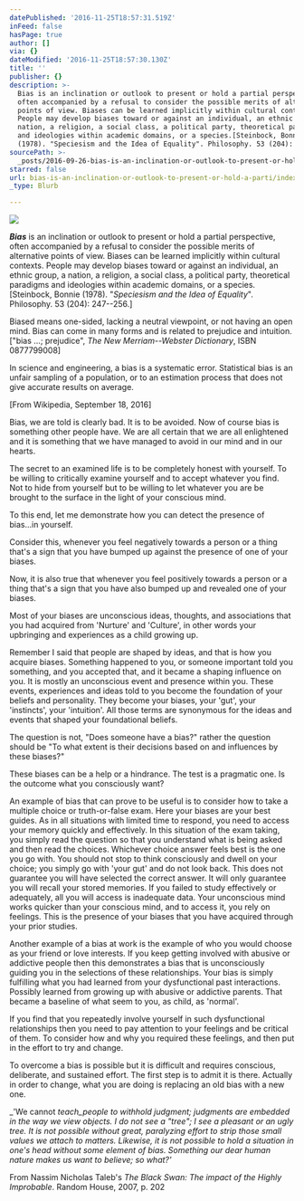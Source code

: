 ```yaml
---
datePublished: '2016-11-25T18:57:31.519Z'
inFeed: false
hasPage: true
author: []
via: {}
dateModified: '2016-11-25T18:57:30.130Z'
title: ''
publisher: {}
description: >-
  Bias is an inclination or outlook to present or hold a partial perspective,
  often accompanied by a refusal to consider the possible merits of alternative
  points of view. Biases can be learned implicitly within cultural contexts.
  People may develop biases toward or against an individual, an ethnic group, a
  nation, a religion, a social class, a political party, theoretical paradigms
  and ideologies within academic domains, or a species.[Steinbock, Bonnie
  (1978). "Speciesism and the Idea of Equality". Philosophy. 53 (204): 247–256.]
sourcePath: >-
  _posts/2016-09-26-bias-is-an-inclination-or-outlook-to-present-or-hold-a-parti.md
starred: false
url: bias-is-an-inclination-or-outlook-to-present-or-hold-a-parti/index.html
_type: Blurb

---
```

![](https://the-grid-user-content.s3-us-west-2.amazonaws.com/ac349f3c-7bf9-4577-8316-15fadb83897c.jpg)

_**Bias**_ is an inclination or outlook to present or hold a partial perspective, often accompanied by a refusal to consider the possible merits of alternative points of view. Biases can be learned implicitly within cultural contexts. People may develop biases toward or against an individual, an ethnic group, a nation, a religion, a social class, a political party, theoretical paradigms and ideologies within academic domains, or a species.\[Steinbock, Bonnie (1978). "_Speciesism and the Idea of Equality_". Philosophy. 53 (204): 247--256.\]

Biased means one-sided, lacking a neutral viewpoint, or not having an open mind. Bias can come in many forms and is related to prejudice and intuition.\["bias ...; prejudice", _The New Merriam--Webster Dictionary_, ISBN 0877799008\]

In science and engineering, a bias is a systematic error. Statistical bias is an unfair sampling of a population, or to an estimation process that does not give accurate results on average.

\[From Wikipedia, September 18, 2016\]

Bias, we are told is clearly bad. It is to be avoided. Now of course bias is something other people have. We are all certain that we are all enlightened and it is something that we have managed to avoid in our mind and in our hearts.

The secret to an examined life is to be completely honest with yourself. To be willing to critically examine yourself and to accept whatever you find. Not to hide from yourself but to be willing to let whatever you are be brought to the surface in the light of your conscious mind.

To this end, let me demonstrate how you can detect the presence of bias...in yourself.

Consider this, whenever you feel negatively towards a person or a thing that's a sign that you have bumped up against the presence of one of your biases.

Now, it is also true that whenever you feel positively towards a person or a thing that's a sign that you have also bumped up and revealed one of your biases.

Most of your biases are unconscious ideas, thoughts, and associations that you had acquired from 'Nurture' and 'Culture', in other words your upbringing and experiences as a child growing up.

Remember I said that people are shaped by ideas, and that is how you acquire biases. Something happened to you, or someone important told you something, and you accepted that, and it became a shaping influence on you. It is mostly an unconscious event and presence within you. These events, experiences and ideas told to you become the foundation of your beliefs and personality. They become your biases, your 'gut', your 'instincts', your 'intuition'. All those terms are synonymous for the ideas and events that shaped your foundational beliefs.

The question is not, "Does someone have a bias?" rather the question should be "To what extent is their decisions based on and influences by these biases?"

These biases can be a help or a hindrance. The test is a pragmatic one. Is the outcome what you consciously want?

An example of bias that can prove to be useful is to consider how to take a multiple choice or truth-or-false exam. Here your biases are your best guides. As in all situations with limited time to respond, you need to access your memory quickly and effectively. In this situation of the exam taking, you simply read the question so that you understand what is being asked and then read the choices. Whichever choice answer feels best is the one you go with. You should not stop to think consciously and dwell on your choice; you simply go with 'your gut' and do not look back. This does not guarantee you will have selected the correct answer. It will only guarantee you will recall your stored memories. If you failed to study effectively or adequately, all you will access is inadequate data. Your unconscious mind works quicker than your conscious mind, and to access it, you rely on feelings. This is the presence of your biases that you have acquired through your prior studies.

Another example of a bias at work is the example of who you would choose as your friend or love interests. If you keep getting involved with abusive or addictive people then this demonstrates a bias that is unconsciously guiding you in the selections of these relationships. Your bias is simply fulfilling what you had learned from your dysfunctional past interactions. Possibly learned from growing up with abusive or addictive parents. That became a baseline of what seem to you, as child, as 'normal'.

If you find that you repeatedly involve yourself in such dysfunctional relationships then you need to pay attention to your feelings and be critical of them. To consider how and why you required these feelings, and then put in the effort to try and change.

To overcome a bias is possible but it is difficult and requires conscious, deliberate, and sustained effort. The first step is to admit it is there. Actually in order to change, what you are doing is replacing an old bias with a new one.

_'We cannot _teach_people to withhold judgment; judgments are embedded in the way we view objects. I do not see a "tree"; I see a pleasant or an ugly tree. It is not possible without great, paralyzing effort to strip those small values we attach to matters. Likewise, it is not possible to hold a situation in one's head without some element of bias. Something our dear human nature makes us want to believe; so what?'_

From Nassim Nicholas Taleb's _The Black Swan: The impact of the Highly Improbable_. Random House, 2007, p. 202